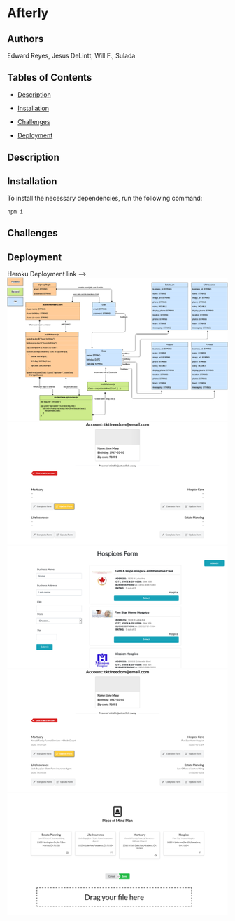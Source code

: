 # Afterly

## Authors
Edward Reyes, Jesus DeLintt, Will F., Sulada

## Tables of Contents

* [Description](#description)

* [Installation](#installation)

* [Challenges](#challenges)

* [Deployment](#Deployment)

## Description


## Installation

To install the necessary dependencies, run the following command:

```
npm i
```

## Challenges



## Deployment
Heroku Deployment link -->
![UML](./assets/Afterly-UML.png)
![main](./assets/main.png)
![form](./assets/form.png)
![after-select](./assets/after-select.png)
![generate-doc](./assets/generate-doc.png)
